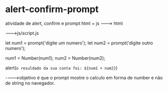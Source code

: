 # alert-confirm-prompt
atividade de alert, confirm e prompt html + js
---> html

<!DOCTYPE html>
<html lang="en">
<head>
    <meta charset="UTF-8">
    <meta http-equiv="X-UA-Compatible" content="IE=edge">
    <meta name="viewport" content="width=device-width, initial-scale=1.0">
    <title>Only Carecas</title>
</head>
<body>
    
  <script src="js/script.js"></script>  
</body>
</html>

--->js/script.js

let num1 = prompt('digite um numero');
let num2 = prompt('digite outro numero');

num1 = Number(num1);
num2 = Number(num2);

alert(`o resuldado da sua conta foi: ${num1 + num2}`)

---->objetivo é que o prompt mostre o calculo em forma de number e não de string no navegador.
